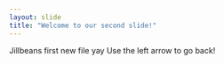 ```yaml
---
layout: slide
title: "Welcome to our second slide!"
---
```

Jillbeans first new file yay
Use the left arrow to go back!

